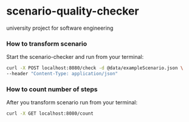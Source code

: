 # scenario-quality-checker
university project for software engineering

### How to transform scenario
Start the scenario-checker and run from your terminal:

```bash
curl -X POST localhost:8080/check -d @data/exampleScenario.json \
--header "Content-Type: application/json"
```

### How to count number of steps
After you transform scenario run from your terminal:
```bash
curl -X GET localhost:8080/count
```